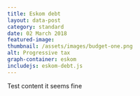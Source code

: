 ```yaml
---
title: Eskom debt
layout: data-post
category: standard
date: 02 March 2018
featured-image: 
thumbnail: /assets/images/budget-one.png
alt: Progressive tax
graph-container: eskom
includejs: eskom-debt.js
---
```


Test content it seems fine



